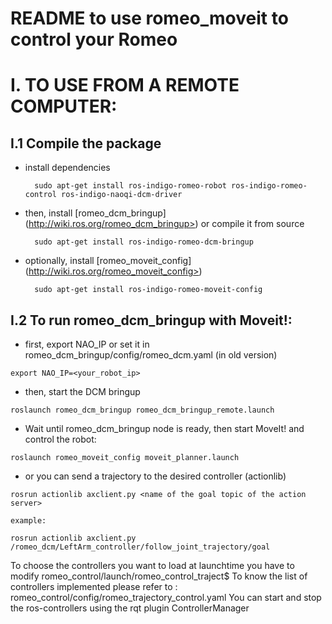 README to use romeo_moveit to control your Romeo
================================================

I. TO USE FROM A REMOTE COMPUTER:
=================================

I.1 Compile the package
-----------------------

- install dependencies

        sudo apt-get install ros-indigo-romeo-robot ros-indigo-romeo-control ros-indigo-naoqi-dcm-driver

- then, install [romeo_dcm_bringup] (http://wiki.ros.org/romeo_dcm_bringup>) or compile it from source

        sudo apt-get install ros-indigo-romeo-dcm-bringup

- optionally, install [romeo_moveit_config] (http://wiki.ros.org/romeo_moveit_config>)

        sudo apt-get install ros-indigo-romeo-moveit-config

I.2 To run romeo_dcm_bringup with Moveit!:
------------------------------------------

- first, export NAO_IP or set it in romeo_dcm_bringup/config/romeo_dcm.yaml (in old version)

``
export NAO_IP=<your_robot_ip>
``

- then, start the DCM bringup

``
roslaunch romeo_dcm_bringup romeo_dcm_bringup_remote.launch
``

- Wait until romeo_dcm_bringup node is ready, then start MoveIt! and control the robot:

``
roslaunch romeo_moveit_config moveit_planner.launch
``

- or you can send a trajectory to the desired controller (actionlib)

``
rosrun actionlib axclient.py <name of the goal topic of the action server>
``

``
example:
``

``
rosrun actionlib axclient.py /romeo_dcm/LeftArm_controller/follow_joint_trajectory/goal
``

To choose the controllers you want to load at launchtime you have to modify romeo_control/launch/romeo_control_traject$
To know the list of controllers implemented please refer to : romeo_control/config/romeo_trajectory_control.yaml
You can start and stop the ros-controllers using the rqt plugin ControllerManager
